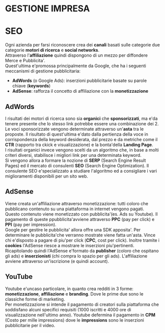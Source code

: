 # GESTIONE IMPRESA

# SEO
Ogni azienda per farsi riconoscere crea dei **canali** basati sulle categorie due categorie **motori di ricerca** e **social networks**.  
Attraverso l'**affiliazione** quindi dispongono di un mezzo per diffondere Merce e Pubblicita'.  
Quest'ultima e'promossa principalmente da Google, che ha i seguenti meccanismi di gestione pubblicitaria:
- **AdWords** (o Google Ads): inserzioni pubblicitarie basate su parole chiave (**keywords**)
- **AdSense**: rafforza il concetto di affiliazione con la **monetizzazione**

## AdWords
I risultati dei motori di ricerca sono sia **organici** che **sponsorizzati**, ma e'da tenere presente che lo stesso link potrebbe
essere una combinazione dei 2.  
Le voci sponsorizzate vengono determinate attraverso un'**asta** tra le proposte. Il risultato di quest'ultima e'dato dalla pertienza
della voce in corrispondenza della keyword desiderata, dal prezzo e da metriche come il **CTR** (rapporto tra ckick e visualizzazione) e
la bonta'della **Landing Page**.  
I risultati organici invece vengono scelti da un algoritmo che, in base a molti criteri diversi, stabilisce i migliori link per una 
determinata keyword.  
Si vengono allora a formare la nozione di **SERP** (Search Engine Result Pages) ed il mercato di consulenti **SEO** (Search Engine Optimization).
Il consulente SEO e'specializzato a studiare l'algoritmo ed a consigliare i vari miglioramenti disponibili per un sito web.

## AdSense
Viene creata un'affiliazione attraverso monetizzazione: tutti coloro che pubblicano contenuto su una piattaforma in internet vengono pagati.  
Questo contenuto viene monetizzato con pubblicita'(es. Ads su Youtube). Il pagamento di queste ppubblicita'avviene attraverso **PPC** (pay 
per click) e **PPI** (pay per impression).  
Google per gestire le pubblicita' allora offre una SDK apposita'. Per determinare le pubblicita'che verranno mostrate viene fatta un'asta.
Vince chi e'disposto a pagare di piu'per click (**CPC**, cost per click). Inoltre tramite i **cookies** l'AdSense riesce a mostrare le
inserzioni piu'pertinenti.  
Ricapitolando quindi l'AdSense e'formato da **publisher** (coloro che ospitano gli ads) e **inserzionisti** (chi compra lo spazio per gli ads).
L'affiliazione avviene attraverso un'iscrizione (e quindi account). 

## YouTube
Youtube e'uncaso particolare, in quanto crea redditi in 3 forme: **monetizzazione**, **affiliazione** e **branding**. Dove le prime due sono
le classiche forme di marketing.  
Per monetizzazione si intende il pagamento di creatori sulla piattaforma che soddisfano alcuni specifici requisiti (1000 iscritti e 4000 ore di
visualizzazione nell'ultimo anno). Youtube defermina il pagamento in **CPM** (Costo per mille impressions) dove le **impressions** sono le inserzioni
pubblicitarie per il video. 